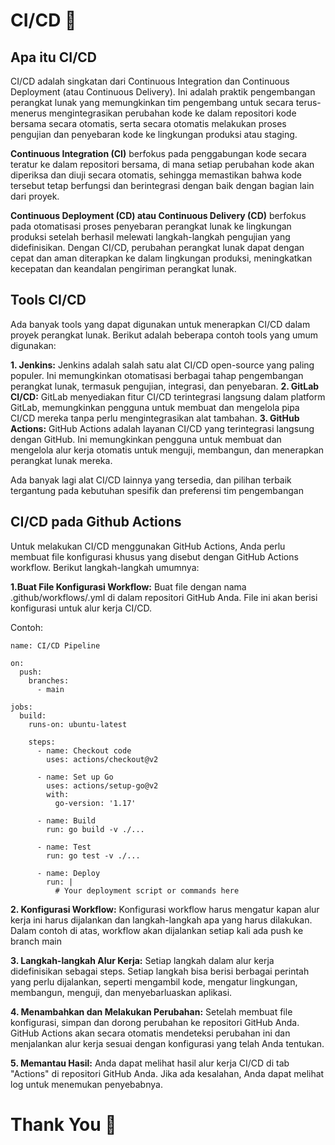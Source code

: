 # CI/CD :rocket:

## Apa itu CI/CD

CI/CD adalah singkatan dari Continuous Integration dan Continuous Deployment (atau Continuous Delivery). Ini adalah praktik pengembangan perangkat lunak yang memungkinkan tim pengembang untuk secara terus-menerus mengintegrasikan perubahan kode ke dalam repositori kode bersama secara otomatis, serta secara otomatis melakukan proses pengujian dan penyebaran kode ke lingkungan produksi atau staging.

**Continuous Integration (CI)** berfokus pada penggabungan kode secara teratur ke dalam repositori bersama, di mana setiap perubahan kode akan diperiksa dan diuji secara otomatis, sehingga memastikan bahwa kode tersebut tetap berfungsi dan berintegrasi dengan baik dengan bagian lain dari proyek.

**Continuous Deployment (CD) atau Continuous Delivery (CD)** berfokus pada otomatisasi proses penyebaran perangkat lunak ke lingkungan produksi setelah berhasil melewati langkah-langkah pengujian yang didefinisikan. Dengan CI/CD, perubahan perangkat lunak dapat dengan cepat dan aman diterapkan ke dalam lingkungan produksi, meningkatkan kecepatan dan keandalan pengiriman perangkat lunak.

## Tools CI/CD

Ada banyak tools yang dapat digunakan untuk menerapkan CI/CD dalam proyek perangkat lunak. Berikut adalah beberapa contoh tools yang umum digunakan:

**1. Jenkins:** Jenkins adalah salah satu alat CI/CD open-source yang paling populer. Ini memungkinkan otomatisasi berbagai tahap pengembangan perangkat lunak, termasuk pengujian, integrasi, dan penyebaran.
**2. GitLab CI/CD:** GitLab menyediakan fitur CI/CD terintegrasi langsung dalam platform GitLab, memungkinkan pengguna untuk membuat dan mengelola pipa CI/CD mereka tanpa perlu mengintegrasikan alat tambahan.
**3. GitHub Actions:** GitHub Actions adalah layanan CI/CD yang terintegrasi langsung dengan GitHub. Ini memungkinkan pengguna untuk membuat dan mengelola alur kerja otomatis untuk menguji, membangun, dan menerapkan perangkat lunak mereka.

Ada banyak lagi alat CI/CD lainnya yang tersedia, dan pilihan terbaik tergantung pada kebutuhan spesifik dan preferensi tim pengembangan

## CI/CD pada Github Actions

Untuk melakukan CI/CD menggunakan GitHub Actions, Anda perlu membuat file konfigurasi khusus yang disebut dengan GitHub Actions workflow. Berikut langkah-langkah umumnya:

**1.Buat File Konfigurasi Workflow:** Buat file dengan nama .github/workflows/<nama-file>.yml di dalam repositori GitHub Anda. File ini akan berisi konfigurasi untuk alur kerja CI/CD.

Contoh:

```
name: CI/CD Pipeline

on:
  push:
    branches:
      - main

jobs:
  build:
    runs-on: ubuntu-latest

    steps:
      - name: Checkout code
        uses: actions/checkout@v2

      - name: Set up Go
        uses: actions/setup-go@v2
        with:
          go-version: '1.17'

      - name: Build
        run: go build -v ./...

      - name: Test
        run: go test -v ./...

      - name: Deploy
        run: |
          # Your deployment script or commands here
```

**2. Konfigurasi Workflow:** Konfigurasi workflow harus mengatur kapan alur kerja ini harus dijalankan dan langkah-langkah apa yang harus dilakukan. Dalam contoh di atas, workflow akan dijalankan setiap kali ada push ke branch main

**3. Langkah-langkah Alur Kerja:** Setiap langkah dalam alur kerja didefinisikan sebagai steps. Setiap langkah bisa berisi berbagai perintah yang perlu dijalankan, seperti mengambil kode, mengatur lingkungan, membangun, menguji, dan menyebarluaskan aplikasi.

**4. Menambahkan dan Melakukan Perubahan:** Setelah membuat file konfigurasi, simpan dan dorong perubahan ke repositori GitHub Anda. GitHub Actions akan secara otomatis mendeteksi perubahan ini dan menjalankan alur kerja sesuai dengan konfigurasi yang telah Anda tentukan.

**5. Memantau Hasil:** Anda dapat melihat hasil alur kerja CI/CD di tab "Actions" di repositori GitHub Anda. Jika ada kesalahan, Anda dapat melihat log untuk menemukan penyebabnya.

# Thank You :star2:

